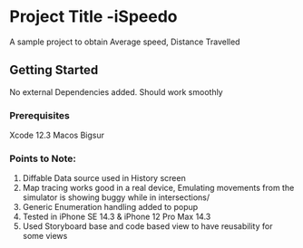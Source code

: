 
# Project Title -iSpeedo

A sample project to obtain Average speed, Distance Travelled


## Getting Started

No external Dependencies added. Should work smoothly

### Prerequisites

Xcode 12.3
Macos Bigsur


### Points to Note:

1. Diffable Data source used in History screen
2. Map tracing works good in a real device, Emulating movements from the simulator is showing buggy while in intersections/
3. Generic Enumeration handling added to popup
4. Tested in iPhone SE 14.3 & iPhone 12 Pro Max 14.3
5. Used Storyboard base and code based view to have reusability for some views
